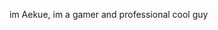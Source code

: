 im Aekue, im a gamer and professional cool guy

<!---
Aekuee/Aekuee is a ✨ special ✨ repository because its `README.md` (this file) appears on your GitHub profile.
You can click the Preview link to take a look at your changes.
--->

